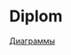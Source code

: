 # Diplom
[Диаграммы](https://drive.google.com/drive/folders/1eQphry0zkkIbiNb2JQbONAAZu7VDCF4a?usp=sharing)
